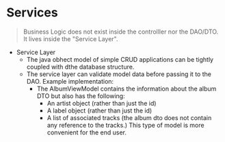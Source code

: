 # Services 

> Business Logic does not exist inside the controlller nor the DAO/DTO. It lives inside the "Service Layer".
* Service Layer
    - The java obhect model of simple CRUD applications can be tightly coupled with dthe database structure. 
    - The service layer can validate model data before passing it to the DAO. 
    Example implementation:
        - The AlbumViewModel contains the information about the album DTO but also has the following:
            - An artist object (rather than just the id)
            - A label object (rather than just the id)
            - A list of associated tracks (the album dto does not contain any reference to the tracks.)
            This type of model is more convenient for the end user. 
